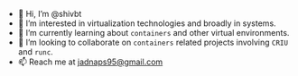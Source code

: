 - 👋 Hi, I’m @shivbt
- 👀 I’m interested in virtualization technologies and broadly in systems.
- 🌱 I’m currently learning about `containers` and other virtual environments.
- 💞️ I’m looking to collaborate on `containers` related projects involving `CRIU` and `runc`.
- 📫 Reach me at jadnaps95@gmail.com

<!---
shivbt/shivbt is a ✨ special ✨ repository because its `README.md` (this file) appears on your GitHub profile.
You can click the Preview link to take a look at your changes.
--->
